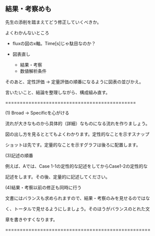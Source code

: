 ## 結果・考察めも





先生の添削を踏まえてどう修正していくべきか。

よくわかんないところ

* fluxの図のx軸。Time[s]じゃ駄目なのか？



* 図表直し
  * 結果・考察
  * 数値解析条件





そのあと、定性評価 -> 定量評価の順番になるように図表の並びかえ。

言いたいこと、結論を整理しながら、構成組み直す。





=============================================

(1) Broad -> Specificを心がける

流れが大きなものから具体的（詳細）なものになる流れを作りましょう。

図の出し方を見るととてもよくわかります。定性的なことを示すスナップ

ショットは先です。定量的なことを示すグラフは後ろに配置します。

 

(3)記述の順番

例えば、Aでは、Case 1-1の定性的な記述をしてからCase1-2の定性的な

記述をします。その後、定量的に記述してください。

 

(4)結果・考察以前の修正も同時に行う

文書にはバランスも求められますので、結果・考察のみを見せるのではな

く、トータルで見せるようにしましょう。そのほうがバランスのとれた文

章を書きやすくなります。

==================================================